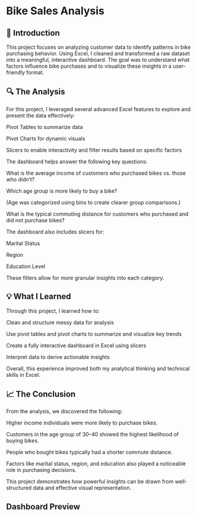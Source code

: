 # Bike Sales Analysis

## 📌 Introduction
This project focuses on analyzing customer data to identify patterns in bike purchasing behavior. Using Excel, I cleaned and transformed a raw dataset into a meaningful, interactive dashboard. The goal was to understand what factors influence bike purchases and to visualize these insights in a user-friendly format.

## 🔍 The Analysis
For this project, I leveraged several advanced Excel features to explore and present the data effectively:

Pivot Tables to summarize data

Pivot Charts for dynamic visuals

Slicers to enable interactivity and filter results based on specific factors

The dashboard helps answer the following key questions:

What is the average income of customers who purchased bikes vs. those who didn’t?

Which age group is more likely to buy a bike?

(Age was categorized using bins to create clearer group comparisons.)

What is the typical commuting distance for customers who purchased and did not purchase bikes?

The dashboard also includes slicers for:

Marital Status

Region

Education Level

These filters allow for more granular insights into each category.

## 💡 What I Learned
Through this project, I learned how to:

Clean and structure messy data for analysis

Use pivot tables and pivot charts to summarize and visualize key trends

Create a fully interactive dashboard in Excel using slicers

Interpret data to derive actionable insights

Overall, this experience improved both my analytical thinking and technical skills in Excel.

## 📈 The Conclusion
From the analysis, we discovered the following:

Higher income individuals were more likely to purchase bikes.

Customers in the age group of 30–40 showed the highest likelihood of buying bikes.

People who bought bikes typically had a shorter commute distance.

Factors like marital status, region, and education also played a noticeable role in purchasing decisions.

This project demonstrates how powerful insights can be drawn from well-structured data and effective visual representation.

## Dashboard Preview

